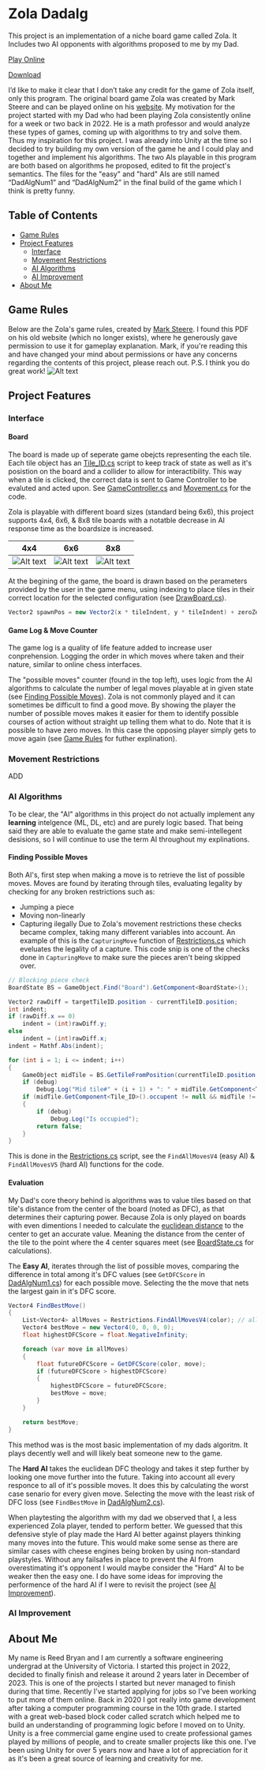 # Zola Dadalg
This project is an implementation of a niche board game called Zola. It Includes two AI opponents with algorithms proposed to me by my Dad. 

[Play Online](https://simmer.io/@reedoover/zola-with-bots)

[Download](https://reedoover.itch.io/zola)

I’d like to make it clear that I don’t take any credit for the game of Zola itself, only this program. The original board game Zola was created by Mark Steere and can be played online on his [website](https://boardgamegeek.com/boardgame/331666/zola). My motivation for the project started with my Dad who had been playing Zola consistently online for a week or two back in 2022. He is a math professor and would analyze these types of games, coming up with algorithms to try and solve them. Thus my inspiration for this project. I was already into Unity at the time so I decided to try building my own version of the game he and I could play and together and implement his algorithms. The two AIs playable in this program are both based on algorithms he proposed, edited to fit the project's semantics. The files for the "easy" and "hard" AIs are still named “DadAlgNum1” and “DadAlgNum2” in the final build of the game which I think is pretty funny.

## Table of Contents
- [Game Rules](#game-rules)
- [Project Features](#project-features)
    - [Interface](#interface)
    - [Movement Restrictions](#movement-restrictions)
    - [AI Algorithms](#ai-opponents)
    - [AI Improvement](#ai-improvement)
- [About Me](#about-me)

## Game Rules
Below are the Zola's game rules, created by [Mark Steere](https://boardgamegeek.com/boardgamedesigner/2321/mark-steere). I found this PDF on his old website (which no longer exists), where he generously gave permission to use it for gameplay explanation. Mark, if you're reading this and have changed your mind about permissions or have any concerns regarding the contents of this project, please reach out. P.S. I think you do great work!
![Alt text](https://github.com/reedbryan/zola-dadalg/blob/main/Assets/Graphics/ZolaRules.png)

## Project Features

### **Interface**
#### **Board**
The board is made up of seperate game obejcts representing the each tile. Each tile object has an [Tile_ID.cs](https://github.com/reedbryan/zola-dadalg/blob/main/Assets/Tile/Tile_ID.cs) script to keep track of state as well as it's posistion on the board and a collider to allow for interactibility. This way when a tile is clicked, the correct data is sent to Game Controller to be evaluted and acted upon. See [GameController.cs](https://github.com/reedbryan/zola-dadalg/blob/main/Assets/Management/GameControl.cs) and [Movement.cs](https://github.com/reedbryan/zola-dadalg/blob/main/Assets/Management/Movement.cs) for the code.

Zola is playable with different board sizes (standard being 6x6), this project supports 4x4, 6x6, & 8x8 tile boards with a notatble decrease in AI response time as the boardsize is increased.

| 4x4 | 6x6 | 8x8 |
|-----|-----|------|
| ![Alt text](https://github.com/reedbryan/zola-dadalg/blob/main/Assets/README-SC/4x4sc.png) | ![Alt text](https://github.com/reedbryan/zola-dadalg/blob/main/Assets/README-SC/6x6sc.png) | ![Alt text](https://github.com/reedbryan/zola-dadalg/blob/main/Assets/README-SC/8x8sc.png) |

At the begining of the game, the board is drawn based on the perameters provided by the user in the game menu, using indexing to place tiles in their correct location for the selected configuration (see [DrawBoard.cs](https://github.com/reedbryan/zola-dadalg/blob/main/Assets/Board/DrawBoard.cs)). 
```c#
Vector2 spawnPos = new Vector2(x * tileIndent, y * tileIndent) + zeroZero + new Vector2(tileIndent / 2, tileIndent / 2);
```

#### **Game Log & Move Counter**
The game log is a quality of life feature added to increase user conprehension. Logging the order in which moves where taken and their nature, similar to online chess interfaces.

The "possible moves" counter (found in the top left), uses logic from the AI algorithms to calculate the number of legal moves playable at in given state (see [Finding Possible Moves](#finding-possible-moves)). Zola is not commonly played and it can sometimes be difficult to find a good move. By showing the player the number of possible moves makes it easier for them to identify possible courses of action without straight up telling them what to do. Note that it is possible to have zero moves. In this case the opposing player simply gets to move again (see [Game Rules](#game-rules) for futher explination).

### **Movement Restrictions**

ADD


### **AI Algorithms**
To be clear, the "AI" algorithms in this project do not actually implement any **learning** intelgence (ML, DL, etc) and are purely logic based. That being said they are able to evaluate the game state and make semi-intellegent desisions, so I will continue to use the term AI throughout my explinations.

#### **Finding Possible Moves**
Both AI's, first step when making a move is to retrieve the list of possible moves. Moves are found by iterating through tiles, evaluating legality by checking for any broken restrictions such as:
- Jumping a piece
- Moving non-linearly
- Capturing ilegally
Due to Zola's movement restrictions these checks became complex, taking many different variables into account. An example of this is  the `CapturingMove` function of [Restrictions.cs](https://github.com/reedbryan/zola-dadalg/blob/main/Assets/Management/Restrictions.cs) which eveluates the legality of a capture. This code snip is one of the checks done in `CapturingMove` to make sure the pieces aren't being skipped over.

```c#
// Blocking piece check
BoardState BS = GameObject.Find("Board").GetComponent<BoardState>();

Vector2 rawDiff = targetTileID.position - currentTileID.position;
int indent;
if (rawDiff.x == 0)
    indent = (int)rawDiff.y;
else
    indent = (int)rawDiff.x;
indent = Mathf.Abs(indent);

for (int i = 1; i <= indent; i++)
{
    GameObject midTile = BS.GetTileFromPosition(currentTileID.position + ((rawDiff / indent)) * i);
    if (debug)
        Debug.Log("Mid tile#" + (i + 1) + ": " + midTile.GetComponent<Tile_ID>().position);
    if (midTile.GetComponent<Tile_ID>().occupent != null && midTile != targetTile)
    {
        if (debug)
            Debug.Log("Is occupied");
        return false;
    }
}
```

This is done in the [Restrictions.cs](https://github.com/reedbryan/zola-dadalg/blob/main/Assets/Management/Restrictions.cs) script, see the `FindAllMovesV4` (easy AI) & `FindAllMovesV5` (hard AI) functions for the code.

#### **Evaluation**
My Dad's core theory behind is algorithms was to value tiles based on that tile's distance from the center of the board (noted as DFC), as that determines their capturing power. Because Zola is only played on boards with even dimentions I needed to calculate the [euclidean distance](https://en.wikipedia.org/wiki/Euclidean_distance) to the center to get an accurate value. Meaning the distance from the center of the tile to the point where the 4 center squares meet (see [BoardState.cs](https://github.com/reedbryan/zola-dadalg/blob/main/Assets/Board/BoardState.cs) for calculations).

The **Easy AI**, iterates through the list of possible moves, comparing the difference in total among it's DFC values (see `GetDFCScore` in [DadAlgNum1.cs](https://github.com/reedbryan/zola-dadalg/blob/main/Assets/AI/DadAlgNum1.cs)) for each possible move. Selecting the the move that nets the largest gain in it's DFC score.

```c#
Vector4 FindBestMove()
{
    List<Vector4> allMoves = Restrictions.FindAllMovesV4(color); // all legal moves for <color> pieces
    Vector4 bestMove = new Vector4(0, 0, 0, 0);
    float highestDFCScore = float.NegativeInfinity;

    foreach (var move in allMoves)
    {
        float futureDFCScore = GetDFCScore(color, move);
        if (futureDFCScore > highestDFCScore)
        {
            highestDFCScore = futureDFCScore;
            bestMove = move;
        }
    }

    return bestMove;
}
```

This method was is the most basic implementation of my dads algoritm. It plays decently well and will likely beat someone new to the game.

The **Hard AI** takes the euclidean DFC theology and takes it step further by looking one move further into the future. Taking into account all every responce to all of it's possible moves. It does this by calculating the worst case senario for every given move. Selecting the move with the least risk of DFC loss (see `FindBestMove` in [DadAlgNum2.cs](https://github.com/reedbryan/zola-dadalg/blob/main/Assets/AI/DadAlgNum2.cs)).

When playtesting the algorithm with my dad we observed that I, a less experienced Zola player, tended to perform better. We guessed that this defensive style of play made the Hard AI better against players thinking many moves into the future. This would make some sense as there are similar cases with cheese engines being broken by using non-standard playstyles. Without any failsafes in place to prevent the AI from overestimating it's opponent I would maybe consider the "Hard" AI to be weaker then the easy one. I do have some ideas for improving the performence of the hard AI if I were to revisit the project (see [AI Improvement](#ai-improvement)).


### **AI Improvement**

## About Me
My name is Reed Bryan and I am currently a software engineering undergrad at the University of Victoria. I started this project in 2022, decided to finally finish and release it around 2 years later in December of 2023. This is one of the projects I started but never managed to finish during that time. Recently I’ve started applying for jobs so I’ve been working to put more of them online. Back in 2020 I got really into game development after taking a computer programming course in the 10th grade. I started with a great web-based block coder called scratch which helped me to build an understanding of programming logic before I moved on to Unity. Unity is a free commercial game engine used to create professional games played by millions of people, and to create smaller projects like this one. I’ve been using Unity for over 5 years now and have a lot of appreciation for it as it's been a great source of learning and creativity for me.